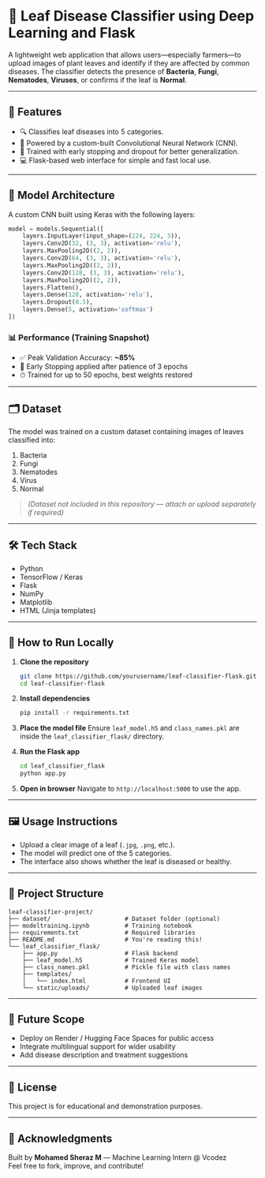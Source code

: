 
# 🌿 Leaf Disease Classifier using Deep Learning and Flask

A lightweight web application that allows users—especially farmers—to upload images of plant leaves and identify if they are affected by common diseases. The classifier detects the presence of **Bacteria**, **Fungi**, **Nematodes**, **Viruses**, or confirms if the leaf is **Normal**.

---

## 📌 Features

- 🔍 Classifies leaf diseases into 5 categories.
- 🧠 Powered by a custom-built Convolutional Neural Network (CNN).
- 🧪 Trained with early stopping and dropout for better generalization.
- 💻 Flask-based web interface for simple and fast local use.

---

## 🧠 Model Architecture

A custom CNN built using Keras with the following layers:

```python
model = models.Sequential([
    layers.InputLayer(input_shape=(224, 224, 3)),
    layers.Conv2D(32, (3, 3), activation='relu'),
    layers.MaxPooling2D((2, 2)),
    layers.Conv2D(64, (3, 3), activation='relu'),
    layers.MaxPooling2D((2, 2)),
    layers.Conv2D(128, (3, 3), activation='relu'),
    layers.MaxPooling2D((2, 2)),
    layers.Flatten(),
    layers.Dense(128, activation='relu'),
    layers.Dropout(0.5),
    layers.Dense(5, activation='softmax')
])
```

### 📊 Performance (Training Snapshot)

- ✅ Peak Validation Accuracy: **~85%**
- 🔁 Early Stopping applied after patience of 3 epochs
- ⏱ Trained for up to 50 epochs, best weights restored

---

## 🗂 Dataset

The model was trained on a custom dataset containing images of leaves classified into:

1. Bacteria
2. Fungi
3. Nematodes
4. Virus
5. Normal

> *(Dataset not included in this repository — attach or upload separately if required)*

---

## 🛠 Tech Stack

- Python
- TensorFlow / Keras
- Flask
- NumPy
- Matplotlib
- HTML (Jinja templates)

---

## 🚀 How to Run Locally

1. **Clone the repository**
   ```bash
   git clone https://github.com/yourusername/leaf-classifier-flask.git
   cd leaf-classifier-flask
   ```

2. **Install dependencies**
   ```bash
   pip install -r requirements.txt
   ```

3. **Place the model file**
   Ensure `leaf_model.h5` and `class_names.pkl` are inside the `leaf_classifier_flask/` directory.

4. **Run the Flask app**
   ```bash
   cd leaf_classifier_flask
   python app.py
   ```

5. **Open in browser**
   Navigate to `http://localhost:5000` to use the app.

---

## 🖼️ Usage Instructions

- Upload a clear image of a leaf (`.jpg`, `.png`, etc.).
- The model will predict one of the 5 categories.
- The interface also shows whether the leaf is diseased or healthy.

---

## 📌 Project Structure

```
leaf-classifier-project/
├── dataset/                     # Dataset folder (optional)
├── modeltraining.ipynb          # Training notebook
├── requirements.txt             # Required libraries
├── README.md                    # You're reading this!
└── leaf_classifier_flask/
    ├── app.py                   # Flask backend
    ├── leaf_model.h5            # Trained Keras model
    ├── class_names.pkl          # Pickle file with class names
    ├── templates/
    │   └── index.html           # Frontend UI
    └── static/uploads/          # Uploaded leaf images
```

---

## 🚧 Future Scope

- Deploy on Render / Hugging Face Spaces for public access
- Integrate multilingual support for wider usability
- Add disease description and treatment suggestions

---

## 📄 License

This project is for educational and demonstration purposes.

---

## 🙌 Acknowledgments

Built by **Mohamed Sheraz M** — Machine Learning Intern @ Vcodez  
Feel free to fork, improve, and contribute!
